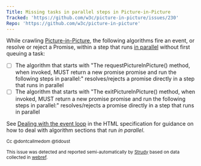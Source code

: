 ```yaml
---
Title: Missing tasks in parallel steps in Picture-in-Picture
Tracked: 'https://github.com/w3c/picture-in-picture/issues/230'
Repo: 'https://github.com/w3c/picture-in-picture'
---
```


While crawling [Picture-in-Picture](https://w3c.github.io/picture-in-picture/), the following algorithms fire an event, or resolve or reject a Promise, within a step that runs [in parallel](https://html.spec.whatwg.org/multipage/infrastructure.html#in-parallel) without first queuing a task:
* [ ] The algorithm that starts with "The requestPictureInPicture() method, when invoked, MUST return a new promise promise and run the following steps in parallel:" resolves/rejects a promise directly in a step that runs in parallel
* [ ] The algorithm that starts with "The exitPictureInPicture() method, when invoked, MUST return a new promise promise and run the following steps in parallel:" resolves/rejects a promise directly in a step that runs in parallel

See [Dealing with the event loop](https://html.spec.whatwg.org/multipage/webappapis.html#event-loop-for-spec-authors) in the HTML specification for guidance on how to deal with algorithm sections that run *in parallel*.

<sub>Cc @dontcallmedom @tidoust</sub>

<sub>This issue was detected and reported semi-automatically by [Strudy](https://github.com/w3c/strudy/) based on data collected in [webref](https://github.com/w3c/webref/).</sub>
